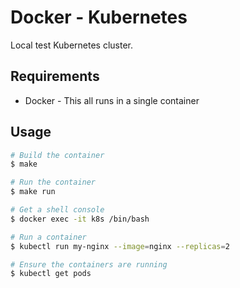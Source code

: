 Docker - Kubernetes
===================

Local test Kubernetes cluster.

## Requirements

* Docker - This all runs in a single container

## Usage

```bash
# Build the container
$ make

# Run the container
$ make run

# Get a shell console
$ docker exec -it k8s /bin/bash

# Run a container
$ kubectl run my-nginx --image=nginx --replicas=2

# Ensure the containers are running
$ kubectl get pods
```

